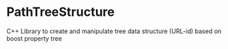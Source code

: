 # PathTreeStructure
C++ Library to create and manipulate tree data structure (URL-id) based on boost property tree
